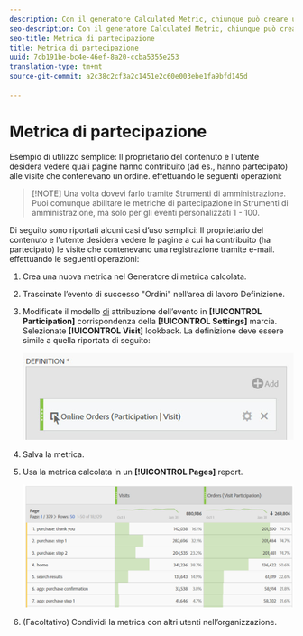 ```yaml
---
description: Con il generatore Calculated Metric, chiunque può creare una metrica di partecipazione.
seo-description: Con il generatore Calculated Metric, chiunque può creare una metrica di partecipazione.
seo-title: Metrica di partecipazione
title: Metrica di partecipazione
uuid: 7cb191be-bc4e-46ef-8a20-ccba5355e253
translation-type: tm+mt
source-git-commit: a2c38c2cf3a2c1451e2c60e003ebe1fa9bfd145d

---
```



# Metrica di partecipazione

Esempio di utilizzo semplice: Il proprietario del contenuto e l'utente desidera vedere quali pagine hanno contribuito (ad es., hanno partecipato) alle visite che contenevano un ordine. effettuando le seguenti operazioni:

> [!NOTE] Una volta dovevi farlo tramite Strumenti di amministrazione. Puoi comunque abilitare le metriche di partecipazione in Strumenti di amministrazione, ma solo per gli eventi personalizzati 1 - 100.

Di seguito sono riportati alcuni casi d’uso semplici: Il proprietario del contenuto e l'utente desidera vedere le pagine a cui ha contribuito (ha partecipato) le visite che contenevano una registrazione tramite e-mail. effettuando le seguenti operazioni:

1. Crea una nuova metrica nel Generatore di metrica calcolata.
1. Trascinate l’evento di successo "Ordini" nell’area di lavoro Definizione.
1. Modificate il modello [di](../../../../../components/c-calcmetrics/c-workflow/cm-workflow/c-build-metrics/m-metric-type-alloc.md#concept_B7A1FCFEFA9D4C4883208ACE8C9C8E5E) attribuzione dell’evento in **[!UICONTROL Participation]** corrispondenza della **[!UICONTROL Settings]** marcia. Selezionate **[!UICONTROL Visit]** lookback. La definizione deve essere simile a quella riportata di seguito:

   ![](assets/participation.png)

1. Salva la metrica.
1. Usa la metrica calcolata in un **[!UICONTROL Pages]** report.

   ![](assets/participation-pages.png)

1. (Facoltativo) Condividi la metrica con altri utenti nell’organizzazione.

